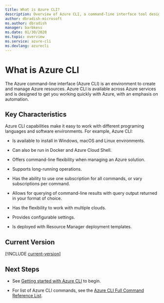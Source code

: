 ```yaml
---
title: What is Azure CLI?
description: Overview of Azure CLI, a command-line interface tool designed to create and manage Azure resources now available in Windows, maxOS and Linux environments.
author: dbradish-microsoft
ms.author: dbradish
manager: barbkess
ms.date: 01/30/2020
ms.topic: overview
ms.service: azure-cli
ms.devlang: azurecli
---
```


# What is Azure CLI

The Azure command-line interface (Azure CLI) is an environment to create and manage Azure resources.  Azure CLI is available across Azure services and is designed to get you working quickly with Azure, with an emphasis on automation.

## Key Characteristics

Azure CLI capabilities make it easy to work with different programing languages and software environments.  For example, Azure CLI:

- Is available to install in Windows, macOS and Linux environments.

- Can also be run in Docker and Azure Cloud Shell.
- Offers command-line flexibility when managing an Azure solution.

- Supports long-running operations.
- Has the ability to use one subscription for all commands, or vary subscriptions per command.
- Allows for querying of command-line results with query output returned in your format of choice.
- Has the flexibility to work with multiple clouds.
- Provides configurable settings.
- Is deployed with Resource Manager deployment templates.

## Current Version

[!INCLUDE [current-version](includes/current-version.md)]

## Next Steps

- See [Getting started with Azure CLI](get-started-with-azure-cli.md) to begin.

- For list of Azure CLI commands, see the [Azure CLI Full Command Reference List](/cli/azure/reference-index).
